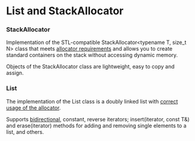 # List and StackAllocator

### StackAllocator

Implementation of the STL-compatible StackAllocator<typename T, size_t N> class that meets [allocator requirements] and allows you to create standard containers on the stack without accessing dynamic memory.

Objects of the StackAllocator class are lightweight, easy to copy and assign.

### List

The implementation of the List class is a doubly linked list with [correct usage of the allocator].

Supports [bidirectional], constant, reverse iterators; insert(iterator, const T&) and erase(iterator) methods for adding and removing single elements to a list, and others.

   [allocator requirements]: <https://en.cppreference.com/w/cpp/named_req/Allocator>
   [correct usage of the allocator]: <https://en.cppreference.com/w/cpp/named_req/AllocatorAwareContainer>
  [bidirectional]: <https://en.cppreference.com/w/cpp/named_req/BidirectionalIterator>
